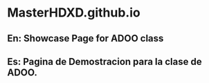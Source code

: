 # MasterHDXD.github.io
## En: Showcase Page for ADOO class

## Es: Pagina de Demostracion para la clase de ADOO.

